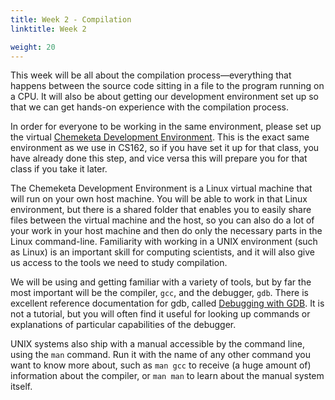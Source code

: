 ```yaml
---
title: Week 2 - Compilation
linktitle: Week 2

weight: 20
---
```


This week will be all about the compilation process—everything that happens
between the source code sitting in a file to the program running on a CPU.
It will also be about getting our development environment set up so that we
can get hands-on experience with the compilation process.

In order for everyone to be working in the same environment, please set
up the virtual [Chemeketa Development Environment]. This is the exact
same environment as we use in CS162, so if you have set it up for that
class, you have already done this step, and vice versa this will prepare
you for that class if you take it later.

  [Chemeketa Development Environment]: http://computerscience.chemeketa.edu/CSResources/Vagrant/ChemeketaCSDevEnvironment.pdf

The Chemeketa Development Environment is a Linux virtual machine that
will run on your own host machine. You will be able to work in that Linux
environment, but there is a shared folder that enables you to easily share
files between the virtual machine and the host, so you can also do a lot
of your work in your host machine and then do only the necessary parts in
the Linux command-line. Familiarity with working in a UNIX environment
(such as Linux) is an important skill for computing scientists, and it
will also give us access to the tools we need to study compilation.

We will be using and getting familiar with a variety of tools, but by
far the most important will be the compiler, `gcc`, and the debugger,
`gdb`.  There is excellent reference documentation for gdb, called
[Debugging with GDB].  It is not a tutorial, but you will often find it
useful for looking up commands or explanations of particular capabilities
of the debugger.

  [Debugging with GDB]: https://sourceware.org/gdb/current/onlinedocs/gdb/

UNIX systems also ship with a manual accessible by the command line,
using the `man` command. Run it with the name of any other command you
want to know more about, such as `man gcc` to receive (a huge amount of)
information about the compiler, or `man man` to learn about the manual
system itself.
